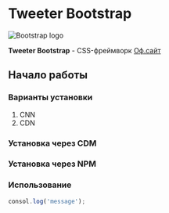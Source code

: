 # Tweeter Bootstrap
![Bootstrap logo](https://disk.yandex.ru/i/LiC2ZWrG2TWjiA)

**Tweeter Bootstrap** - CSS-фреймворк [Оф.сайт](https://getbootstrap.com)
## Начало работы

### Варианты установки
1. CNN
1. CDN
### Установка через CDM

### Установка через NPM

### Использование

```javascript
consol.log('message');
```